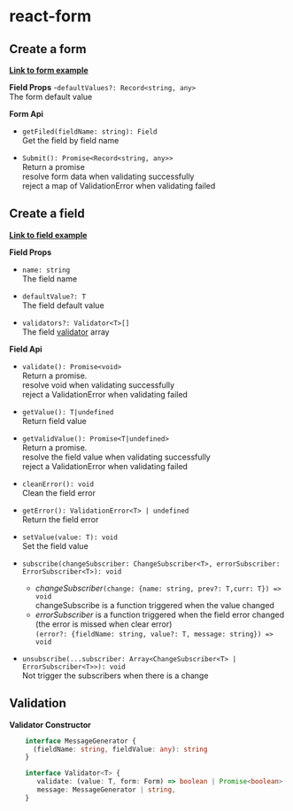 # react-form

## Create a form
[**Link to form example**](https://github.com/fun-coder/react-form/blob/master/example/UserContainer.tsx)

**Field Props**
-`defaultValues?: Record<string, any>`
<br> The form default value

**Form Api**
- `getFiled(fieldName: string): Field`
<br>Get the field by field name

- `Submit(): Promise<Record<string, any>>`
<br>Return a promise
<br>resolve form data when validating successfully
<br>reject a map of ValidationError when validating failed

## Create a field
[**Link to field example**](https://github.com/fun-coder/react-form/blob/master/example/fields/TextFields.tsx)

**Field Props**
- `name: string`
<br>The field name

- `defaultValue?: T`
<br>The field default value
 
- `validators?: Validator<T>[]`
<br> The field [validator](#validation) array 

**Field Api**

- `validate(): Promise<void>`
<br>Return a promise. 
<br>resolve void when validating successfully
<br>reject a ValidationError when validating failed
 
- `getValue(): T|undefined` 
<br>Return field value

- `getValidValue(): Promise<T|undefined>`
<br>Return a promise. 
<br>resolve the field value when validating successfully
<br>reject a ValidationError when validating failed

- `cleanError(): void`
<br>Clean the field error 

- `getError(): ValidationError<T> | undefined` 
<br>Return the field error

- `setValue(value: T): void`
<br>Set the field value

- `subscribe(changeSubscriber: ChangeSubscriber<T>, errorSubscriber: ErrorSubscriber<T>): void`
    - *changeSubscriber*`(change: {name: string, prev?: T,curr: T}) => void`
<br>changeSubscribe is a function triggered when the value changed 
    - *errorSubscriber* is a function triggered when the field error changed (the error is missed when clear error) 
<br>`(error?: {fieldName: string, value?: T, message: string}) => void`

- `unsubscribe(...subscriber: Array<ChangeSubscriber<T> | ErrorSubscriber<T>>): void`
<br>Not trigger the subscribers when there is a change


## Validation
**Validator Constructor**
```typescript
    interface MessageGenerator {
      (fieldName: string, fieldValue: any): string
    }

    interface Validator<T> {
       validate: (value: T, form: Form) => boolean | Promise<boolean>
       message: MessageGenerator | string,
    }
```
